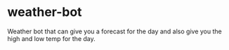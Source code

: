 # weather-bot

Weather bot that can give you a forecast for the day and also give you the high and low temp for the day. 
